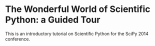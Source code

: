 The Wonderful World of Scientific Python: a Guided Tour
=======================================================

This is an introductory tutorial on Scientific Python for the SciPy 2014 conference.

